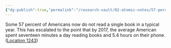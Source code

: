 ```yaml
---
{"dg-publish":true,"permalink":"/research-vault/02-atomic-notes/57-percent-of-americans-do-not-read-a-book-in-an-average-year-but-spend-5-4-hours-per-day-on-their-phone/"}
---
```


Some 57 percent of Americans now do not read a single book in a typical year. This has escalated to the point that by 2017, the average American spent seventeen minutes a day reading books and 5.4 hours on their phone. ([Location 1243](https://readwise.io/to_kindle?action=open&asin=B093G9TS91&location=1243))